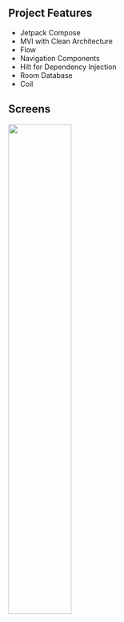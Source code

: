## Project Features
- Jetpack Compose
- MVI with Clean Architecture
- Flow
- Navigation Components
- Hilt for Dependency Injection
- Room Database
- Coil

## Screens
<img src="https://github.com/balkubilay/Shopping-Compose-Mvi-App/assets/62899772/528356af-f739-477e-8b9b-e90c60dc2d48" width=50% height=50%>

